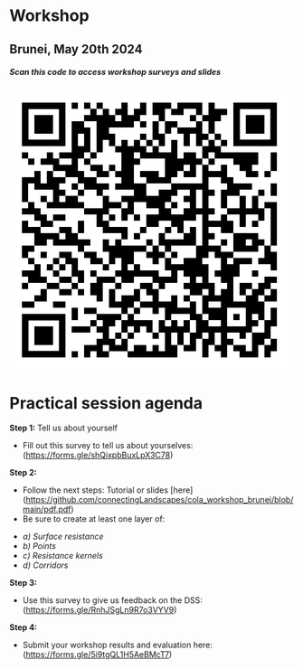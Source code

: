 # Workshop
## Brunei, May 20th 2024

##### *Scan this code to access workshop surveys and slides*
![QRcode](https://github.com/connectingLandscapes/cola_workshop_brunei/blob/main/qr-code-brunei-workshop-400.png)


# Practical session agenda

**Step 1:** Tell us about yourself
- Fill out this survey to tell us about yourselves: (https://forms.gle/shQixpbBuxLpX3C78)


**Step 2:** 
- Follow the next steps: Tutorial or slides [here] (https://github.com/connectingLandscapes/cola_workshop_brunei/blob/main/pdf.pdf)
- Be sure to create at least one layer of:
  
+ *a) Surface resistance*
+ *b) Points*
+ *c) Resistance kernels*
+   *d) Corridors*

**Step 3:** 
  - Use this survey to give us feedback on the DSS: (https://forms.gle/RnhJSgLn9R7o3VYV9)

**Step 4:** 
  - Submit your workshop results and evaluation here: (https://forms.gle/5i9tgQL1H5AeBMcT7)
